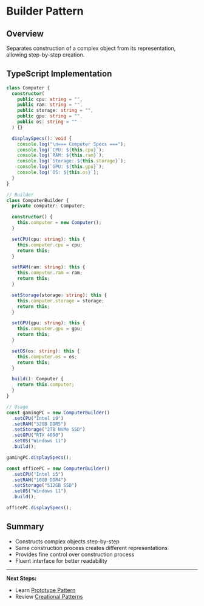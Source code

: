 # Builder Pattern

## Overview

Separates construction of a complex object from its representation, allowing step-by-step creation.

## TypeScript Implementation

```typescript
class Computer {
  constructor(
    public cpu: string = "",
    public ram: string = "",
    public storage: string = "",
    public gpu: string = "",
    public os: string = ""
  ) {}

  displaySpecs(): void {
    console.log("\n=== Computer Specs ===");
    console.log(`CPU: ${this.cpu}`);
    console.log(`RAM: ${this.ram}`);
    console.log(`Storage: ${this.storage}`);
    console.log(`GPU: ${this.gpu}`);
    console.log(`OS: ${this.os}`);
  }
}

// Builder
class ComputerBuilder {
  private computer: Computer;

  constructor() {
    this.computer = new Computer();
  }

  setCPU(cpu: string): this {
    this.computer.cpu = cpu;
    return this;
  }

  setRAM(ram: string): this {
    this.computer.ram = ram;
    return this;
  }

  setStorage(storage: string): this {
    this.computer.storage = storage;
    return this;
  }

  setGPU(gpu: string): this {
    this.computer.gpu = gpu;
    return this;
  }

  setOS(os: string): this {
    this.computer.os = os;
    return this;
  }

  build(): Computer {
    return this.computer;
  }
}

// Usage
const gamingPC = new ComputerBuilder()
  .setCPU("Intel i9")
  .setRAM("32GB DDR5")
  .setStorage("2TB NVMe SSD")
  .setGPU("RTX 4090")
  .setOS("Windows 11")
  .build();

gamingPC.displaySpecs();

const officePC = new ComputerBuilder()
  .setCPU("Intel i5")
  .setRAM("16GB DDR4")
  .setStorage("512GB SSD")
  .setOS("Windows 11")
  .build();

officePC.displaySpecs();
```

## Summary

- Constructs complex objects step-by-step
- Same construction process creates different representations
- Provides fine control over construction process
- Fluent interface for better readability

---

**Next Steps:**

- Learn [Prototype Pattern](prototype.md)
- Review [Creational Patterns](../README.md)
